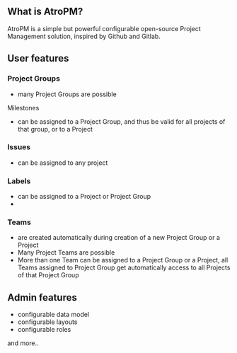 ## What is AtroPM?
AtroPM is a simple but powerful configurable open-source Project Management solution, inspired by Github and Gitlab.

## User features

### Project Groups
- many Project Groups are possible


Milestones
- can be assigned to a Project Group, and thus be valid for all projects of that group, or to a Project

### Issues
- can be assigned to any project

### Labels
- can be assigned to a Project or Project Group
- 
### Teams
- are created automatically during creation of a new Project Group or a Project
- Many Project Teams are possible
- More than one Team can be assigned to a Project Group or a Project, all Teams assigned to Project Group get automatically access to all Projects of that Project Group

## Admin features
- configurable data model
- configurable layouts
- configurable roles 

and more..



